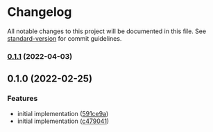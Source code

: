 # Changelog

All notable changes to this project will be documented in this file. See [standard-version](https://github.com/conventional-changelog/standard-version) for commit guidelines.

### [0.1.1](https://github.com/public-js/eslint-plugin-react-native/compare/0.1.0...0.1.1) (2022-04-03)

## 0.1.0 (2022-02-25)


### Features

* initial implementation ([591ce9a](https://github.com/public-js/eslint-plugin-react-native/commit/591ce9aaf327490960fc492ad8781d5862bf8c43))
* initial implementation ([c479041](https://github.com/public-js/eslint-plugin-react-native/commit/c479041b4cbfc7a4778164020a90af4a9e11f682))
